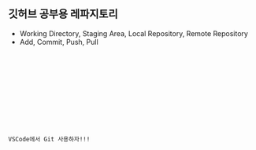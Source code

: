 ## 깃허브 공부용 레파지토리

- Working Directory, Staging Area, Local Repository, Remote Repository
- Add, Commit, Push, Pull

<code>
<!DOCTYPE html>
<html lang="en">
<head>
    <meta charset="UTF-8">
    <meta http-equiv="X-UA-Compatible" content="IE=edge">
    <meta name="viewport" content="width=device-width, initial-scale=1.0">
    <title>이건 새로운 기능!!</title>
</head>
<body>
    <p>VSCode에서 Git 사용하자!!!</p>
</body>
</html>
<code>